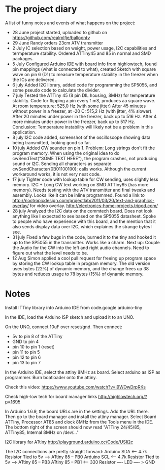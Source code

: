 The project diary
=================

A list of funny notes and events of what happens on the project:

- 28 June project started, uploaded to github on https://github.com/realrolfje/balloontv
- 29 June Randy orders 23cm ATV transmitter
- 2 July IC selection based on weight, power usage, I2C capabilities and termperature
  stability. Ordered ATTiny45 and 85 in normal and SMD packages.
- 5 July Configured Arduino IDE with board info from highlowtech, found pin mappings
  (what is connected to what), created Sketch with square wave on pin 6 (D1) to measure
  temperature stability in the freezer when the ICs are delivered.
- 6 july Added I2C library, added code for programming the SP5055, and some pseudo
  code to calculate the divider.
- 7 july Tested the ATTiny 45 (8 pin DIL housing, 8MHz) for temperature stability. Code
  for flipping a pin every 1 mS, produces aa square wave.
  At room temperature: 525,0 Hz (with some jitter)
  After 45 minutes without power in a freezer, at -20 C: 515,2 Hz (with jitter, 4% slower).
  After 20 minutes under power in the freezer, back up to 516 Hz.
  After 4 more minutes under power in the freezer, back up to 517 Hz.
  Conclusion: Temperature instability will likely not be a problem in this application.
- 8 july I2C code added, screenshot of the oscilloscope showing data being transmitted,
  looking good so far.
- 10 july Added CW sounder on pin 1. Problem: Long strings don't fit the program memory.
  When using the original idea to do cwSendText("SOME TEXT HERE"), the program crashes,
  not producing sound or I2C. Sending all characters as separate cwSendCharacter(0B01100100);
  calls works. Although the current workaround works, it is not very neat code.
- 17 july Tighter code with lookup table for CW sending, uses slightly less memory.
  I2C + Long CW text working on SMD ATTiny85 (has more memory). Needs testing with the
  ATV transmitter and final tweaks and assembly. Looks like it can be inline programmed.
  Found a link to http://nootropicdesign.com/projectlab/2011/03/20/text-and-graphics-overlay/
  for video overlay.
  http://electronics-home-projects.tripod.com/
- 28 july Analyzed the I2C data on the commtech board. Does not look anything like I
  expected to see based on the SP5055 datasheet. Spoke to people who have experience with
  this board, and the mention that it also sends display data over I2C, which explaines the
  strange bytes I see.
- 31 july Fixed a few bugs in the code, burned it to the tiny and hooked it up to the
  SP5055 in the transmitter. Works like a charm. Next up: Couple the Audio for the CW
  into the left and right audio channels. Need to figure out what the level needs to be.
- 12 Aug Simon applied a cool pull request for freeing up program space by storing the CW
  lookup table in program memory. The old version uses bytes (22%) of dynamic memory, and
  the change frees up 38 bytes and reduces usage to 78 bytes (15%) of dynamic memory.


# Notes

Install ITTiny library into Arduino IDE from 
code.google arduino-tiny

In the IDE, load the  Arduino ISP sketch and upload it to an UNO.

On the UNO, connect 10uF over reset/gnd. Then connect:
- 5v to pin 8 of the ATTiny
- GND to pin 4
- pin 10 to pin 1 (reset)
- pin 11 to pin 5
- pin 12 to pin 6
- pin 13 to pin 7

In the Arduino IDE, select the attiny 8MHz as board.
Select arduino as ISP as programmer.
Burn boatloader onto the attiny.

Check this video:
https://www.youtube.com/watch?v=i9WOwDrpRKs

Check high-low tech for board manager links
http://highlowtech.org/?p=1695

In Arduino 1.6.9, the board URLs are in the settings. Add the URL there. Then go to the board manager and install the attiny manager. Select Board ATTiny, Processor AT85 and clock 8MHz from the Tools menu in the IDE. The bottom right of the screen should now read "ATTiny 24/45/85, ATTiny85, Internal 8MHz on /dev/..."

I2C library for ATtiny
http://playground.arduino.cc/Code/USIi2c

The I2C connections are pretty straight forward:
    Arduino SDA <— 4.7k Resistor Tied to 5v —-> ATtiny 85 – PB0
    Arduino SCL <— 4.7k Resistor Tied to 5v —-> ATtiny 85 – PB3
    ATtiny 85 – PB1 <— 330 Resistor —- LED —- > GND
